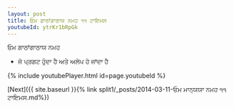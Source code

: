 ```yaml
---
layout: post
title: ਓਮ ਗਾਠਾਂਗਾਠਾਯ ਨਮਹ ੧੧ ਟਾਇਮਸ
youtubeId: ytrKr1bRpGk
---
```

 
 
 ਓਮ ਗਾਠਾਂਗਾਠਾਯ ਨਮਹ  
 
 -  ਜੋ ਪ੍ਰਗਟ ਹੁੰਦਾ ਹੈ ਅਤੇ ਅਲੋਪ ਹੋ ਜਾਂਦਾ ਹੈ 
 
  
 
  
 
 
 
 
 
 


{% include youtubePlayer.html id=page.youtubeId %}
 
[Next]({{ site.baseurl }}{% link  split1/_posts/2014-03-11-ਓਮ ਮਾਨ੍ਯਯਾ ਨਮਹ ੧੧ ਟਾਇਮਸ.md%})
 
